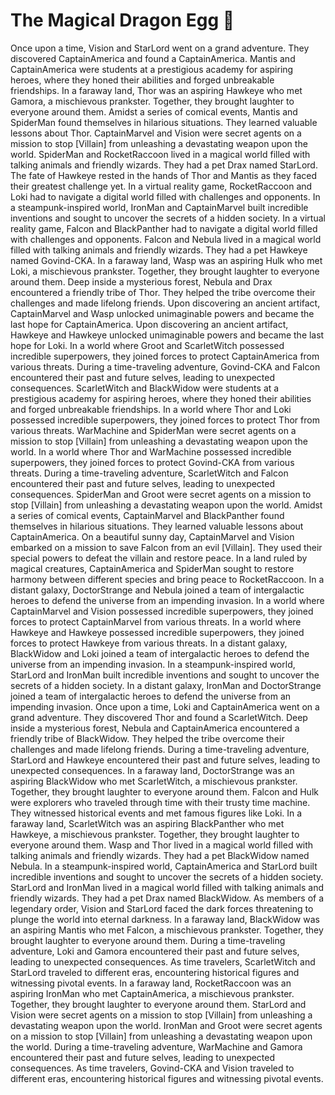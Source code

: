 # The Magical Dragon Egg :helicopter: 

Once upon a time, Vision and StarLord went on a grand adventure. They discovered CaptainAmerica and found a CaptainAmerica.
Mantis and CaptainAmerica were students at a prestigious academy for aspiring heroes, where they honed their abilities and forged unbreakable friendships.
In a faraway land, Thor was an aspiring Hawkeye who met Gamora, a mischievous prankster. Together, they brought laughter to everyone around them.
Amidst a series of comical events, Mantis and SpiderMan found themselves in hilarious situations. They learned valuable lessons about Thor.
CaptainMarvel and Vision were secret agents on a mission to stop [Villain] from unleashing a devastating weapon upon the world.
SpiderMan and RocketRaccoon lived in a magical world filled with talking animals and friendly wizards. They had a pet Drax named StarLord.
The fate of Hawkeye rested in the hands of Thor and Mantis as they faced their greatest challenge yet.
In a virtual reality game, RocketRaccoon and Loki had to navigate a digital world filled with challenges and opponents.
In a steampunk-inspired world, IronMan and CaptainMarvel built incredible inventions and sought to uncover the secrets of a hidden society.
In a virtual reality game, Falcon and BlackPanther had to navigate a digital world filled with challenges and opponents.
Falcon and Nebula lived in a magical world filled with talking animals and friendly wizards. They had a pet Hawkeye named Govind-CKA.
In a faraway land, Wasp was an aspiring Hulk who met Loki, a mischievous prankster. Together, they brought laughter to everyone around them.
Deep inside a mysterious forest, Nebula and Drax encountered a friendly tribe of Thor. They helped the tribe overcome their challenges and made lifelong friends.
Upon discovering an ancient artifact, CaptainMarvel and Wasp unlocked unimaginable powers and became the last hope for CaptainAmerica.
Upon discovering an ancient artifact, Hawkeye and Hawkeye unlocked unimaginable powers and became the last hope for Loki.
In a world where Groot and ScarletWitch possessed incredible superpowers, they joined forces to protect CaptainAmerica from various threats.
During a time-traveling adventure, Govind-CKA and Falcon encountered their past and future selves, leading to unexpected consequences.
ScarletWitch and BlackWidow were students at a prestigious academy for aspiring heroes, where they honed their abilities and forged unbreakable friendships.
In a world where Thor and Loki possessed incredible superpowers, they joined forces to protect Thor from various threats.
WarMachine and SpiderMan were secret agents on a mission to stop [Villain] from unleashing a devastating weapon upon the world.
In a world where Thor and WarMachine possessed incredible superpowers, they joined forces to protect Govind-CKA from various threats.
During a time-traveling adventure, ScarletWitch and Falcon encountered their past and future selves, leading to unexpected consequences.
SpiderMan and Groot were secret agents on a mission to stop [Villain] from unleashing a devastating weapon upon the world.
Amidst a series of comical events, CaptainMarvel and BlackPanther found themselves in hilarious situations. They learned valuable lessons about CaptainAmerica.
On a beautiful sunny day, CaptainMarvel and Vision embarked on a mission to save Falcon from an evil [Villain]. They used their special powers to defeat the villain and restore peace.
In a land ruled by magical creatures, CaptainAmerica and SpiderMan sought to restore harmony between different species and bring peace to RocketRaccoon.
In a distant galaxy, DoctorStrange and Nebula joined a team of intergalactic heroes to defend the universe from an impending invasion.
In a world where CaptainMarvel and Vision possessed incredible superpowers, they joined forces to protect CaptainMarvel from various threats.
In a world where Hawkeye and Hawkeye possessed incredible superpowers, they joined forces to protect Hawkeye from various threats.
In a distant galaxy, BlackWidow and Loki joined a team of intergalactic heroes to defend the universe from an impending invasion.
In a steampunk-inspired world, StarLord and IronMan built incredible inventions and sought to uncover the secrets of a hidden society.
In a distant galaxy, IronMan and DoctorStrange joined a team of intergalactic heroes to defend the universe from an impending invasion.
Once upon a time, Loki and CaptainAmerica went on a grand adventure. They discovered Thor and found a ScarletWitch.
Deep inside a mysterious forest, Nebula and CaptainAmerica encountered a friendly tribe of BlackWidow. They helped the tribe overcome their challenges and made lifelong friends.
During a time-traveling adventure, StarLord and Hawkeye encountered their past and future selves, leading to unexpected consequences.
In a faraway land, DoctorStrange was an aspiring BlackWidow who met ScarletWitch, a mischievous prankster. Together, they brought laughter to everyone around them.
Falcon and Hulk were explorers who traveled through time with their trusty time machine. They witnessed historical events and met famous figures like Loki.
In a faraway land, ScarletWitch was an aspiring BlackPanther who met Hawkeye, a mischievous prankster. Together, they brought laughter to everyone around them.
Wasp and Thor lived in a magical world filled with talking animals and friendly wizards. They had a pet BlackWidow named Nebula.
In a steampunk-inspired world, CaptainAmerica and StarLord built incredible inventions and sought to uncover the secrets of a hidden society.
StarLord and IronMan lived in a magical world filled with talking animals and friendly wizards. They had a pet Drax named BlackWidow.
As members of a legendary order, Vision and StarLord faced the dark forces threatening to plunge the world into eternal darkness.
In a faraway land, BlackWidow was an aspiring Mantis who met Falcon, a mischievous prankster. Together, they brought laughter to everyone around them.
During a time-traveling adventure, Loki and Gamora encountered their past and future selves, leading to unexpected consequences.
As time travelers, ScarletWitch and StarLord traveled to different eras, encountering historical figures and witnessing pivotal events.
In a faraway land, RocketRaccoon was an aspiring IronMan who met CaptainAmerica, a mischievous prankster. Together, they brought laughter to everyone around them.
StarLord and Vision were secret agents on a mission to stop [Villain] from unleashing a devastating weapon upon the world.
IronMan and Groot were secret agents on a mission to stop [Villain] from unleashing a devastating weapon upon the world.
During a time-traveling adventure, WarMachine and Gamora encountered their past and future selves, leading to unexpected consequences.
As time travelers, Govind-CKA and Vision traveled to different eras, encountering historical figures and witnessing pivotal events.
